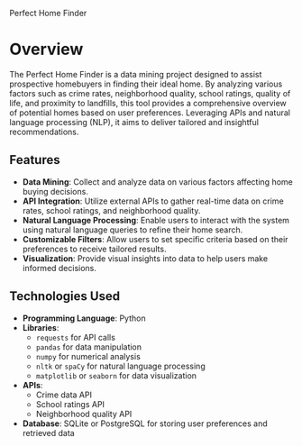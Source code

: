 Perfect Home Finder
# Overview

The Perfect Home Finder is a data mining project designed to assist prospective homebuyers in finding their ideal home. By analyzing various factors such as crime rates, neighborhood quality, school ratings, quality of life, and proximity to landfills, this tool provides a comprehensive overview of potential homes based on user preferences. Leveraging APIs and natural language processing (NLP), it aims to deliver tailored and insightful recommendations.

## Features

- **Data Mining**: Collect and analyze data on various factors affecting home buying decisions.
- **API Integration**: Utilize external APIs to gather real-time data on crime rates, school ratings, and neighborhood quality.
- **Natural Language Processing**: Enable users to interact with the system using natural language queries to refine their home search.
- **Customizable Filters**: Allow users to set specific criteria based on their preferences to receive tailored results.
- **Visualization**: Provide visual insights into data to help users make informed decisions.

## Technologies Used

- **Programming Language**: Python
- **Libraries**:
    - `requests` for API calls
    - `pandas` for data manipulation
    - `numpy` for numerical analysis
    - `nltk` or `spaCy` for natural language processing
    - `matplotlib` or `seaborn` for data visualization
- **APIs**:
    - Crime data API
    - School ratings API
    - Neighborhood quality API
- **Database**: SQLite or PostgreSQL for storing user preferences and retrieved data
